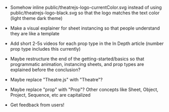 - Somehow inline public/theatrejs-logo-currentColor.svg instead of using public/theatrejs-logo-black.svg so that the logo matches the text color (light theme dark theme)
- Make a visual explainer for sheet instancing so that people understand they are like a template
- Add short 2-5s videos for each prop type in the In Depth article (number prop type includes this currently)

- Maybe restructure the end of the getting-started/basics so that programmatic animation, instancing sheets, and prop types are explained before the conclusion?
- Maybe replace "Theatre.js" with "Theatre"?
- Maybe replace "prop" with "Prop"? Other concepts like Sheet, Object, Project, Sequence, etc are capitalized

- Get feedback from users!
